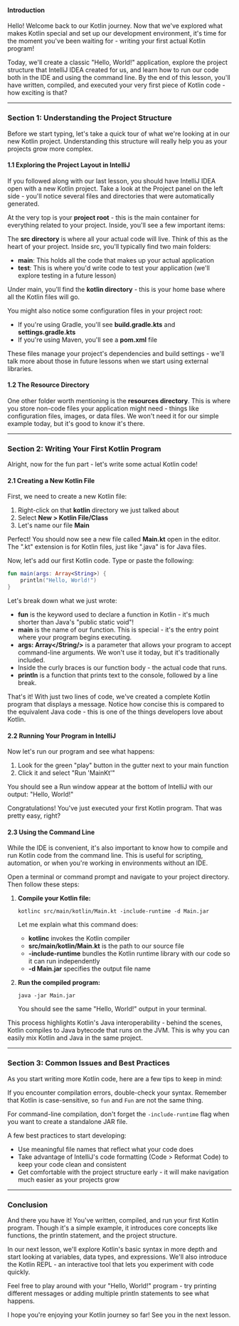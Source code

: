 #### Introduction

Hello! Welcome back to our Kotlin journey. Now that we've explored what makes Kotlin special and set up our development environment, it's time for the moment you've been waiting for - writing your first actual Kotlin program!

Today, we'll create a classic "Hello, World!" application, explore the project structure that IntelliJ IDEA created for us, and learn how to run our code both in the IDE and using the command line. By the end of this lesson, you'll have written, compiled, and executed your very first piece of Kotlin code - how exciting is that?

---

### Section 1: Understanding the Project Structure

Before we start typing, let's take a quick tour of what we're looking at in our new Kotlin project. Understanding this structure will really help you as your projects grow more complex.

#### 1.1 Exploring the Project Layout in IntelliJ

If you followed along with our last lesson, you should have IntelliJ IDEA open with a new Kotlin project. Take a look at the Project panel on the left side - you'll notice several files and directories that were automatically generated.

At the very top is your **project root** - this is the main container for everything related to your project. Inside, you'll see a few important items:

The **src directory** is where all your actual code will live. Think of this as the heart of your project. Inside src, you'll typically find two main folders:

- **main**: This holds all the code that makes up your actual application
- **test**: This is where you'd write code to test your application (we'll explore testing in a future lesson)

Under main, you'll find the **kotlin directory** - this is your home base where all the Kotlin files will go.

You might also notice some configuration files in your project root:

- If you're using Gradle, you'll see **build.gradle.kts** and **settings.gradle.kts**
- If you're using Maven, you'll see a **pom.xml** file

These files manage your project's dependencies and build settings - we'll talk more about those in future lessons when we start using external libraries.

#### 1.2 The Resource Directory

One other folder worth mentioning is the **resources directory**. This is where you store non-code files your application might need - things like configuration files, images, or data files. We won't need it for our simple example today, but it's good to know it's there.

---

### Section 2: Writing Your First Kotlin Program

Alright, now for the fun part - let's write some actual Kotlin code!

#### 2.1 Creating a New Kotlin File

First, we need to create a new Kotlin file:

1. Right-click on that **kotlin** directory we just talked about
2. Select **New > Kotlin File/Class**
3. Let's name our file **Main**

Perfect! You should now see a new file called **Main.kt** open in the editor. The ".kt" extension is for Kotlin files, just like ".java" is for Java files.

Now, let's add our first Kotlin code. Type or paste the following:

```kotlin
fun main(args: Array<String>) {
    println("Hello, World!")
}
```

Let's break down what we just wrote:

- **fun** is the keyword used to declare a function in Kotlin - it's much shorter than Java's "public static void"!
- **main** is the name of our function. This is special - it's the entry point where your program begins executing.
- **args: Array</String/>** is a parameter that allows your program to accept command-line arguments. We won't use it today, but it's traditionally included.
- Inside the curly braces is our function body - the actual code that runs.
- **println** is a function that prints text to the console, followed by a line break.

That's it! With just two lines of code, we've created a complete Kotlin program that displays a message. Notice how concise this is compared to the equivalent Java code - this is one of the things developers love about Kotlin.

#### 2.2 Running Your Program in IntelliJ

Now let's run our program and see what happens:

1. Look for the green "play" button in the gutter next to your main function
2. Click it and select "Run 'MainKt'"

You should see a Run window appear at the bottom of IntelliJ with our output: "Hello, World!"

Congratulations! You've just executed your first Kotlin program. That was pretty easy, right?

#### 2.3 Using the Command Line

While the IDE is convenient, it's also important to know how to compile and run Kotlin code from the command line. This is useful for scripting, automation, or when you're working in environments without an IDE.

Open a terminal or command prompt and navigate to your project directory. Then follow these steps:

1. **Compile your Kotlin file:**
    
    ```
    kotlinc src/main/kotlin/Main.kt -include-runtime -d Main.jar
    ```
    
    Let me explain what this command does:
    - **kotlinc** invokes the Kotlin compiler
    - **src/main/kotlin/Main.kt** is the path to our source file
    - **-include-runtime** bundles the Kotlin runtime library with our code so it can run independently
    - **-d Main.jar** specifies the output file name
2. **Run the compiled program:**
    
    ```
    java -jar Main.jar
    ```
    
    You should see the same "Hello, World!" output in your terminal.

This process highlights Kotlin's Java interoperability - behind the scenes, Kotlin compiles to Java bytecode that runs on the JVM. This is why you can easily mix Kotlin and Java in the same project.

---

### Section 3: Common Issues and Best Practices

As you start writing more Kotlin code, here are a few tips to keep in mind:

If you encounter compilation errors, double-check your syntax. Remember that Kotlin is case-sensitive, so `fun` and `Fun` are not the same thing.

For command-line compilation, don't forget the `-include-runtime` flag when you want to create a standalone JAR file.

A few best practices to start developing:

- Use meaningful file names that reflect what your code does
- Take advantage of IntelliJ's code formatting (Code > Reformat Code) to keep your code clean and consistent
- Get comfortable with the project structure early - it will make navigation much easier as your projects grow

---

### Conclusion
And there you have it! You've written, compiled, and run your first Kotlin program. Though it's a simple example, it introduces core concepts like functions, the println statement, and the project structure.

In our next lesson, we'll explore Kotlin's basic syntax in more depth and start looking at variables, data types, and expressions. We'll also introduce the Kotlin REPL - an interactive tool that lets you experiment with code quickly.

Feel free to play around with your "Hello, World!" program - try printing different messages or adding multiple println statements to see what happens.

I hope you're enjoying your Kotlin journey so far! See you in the next lesson.